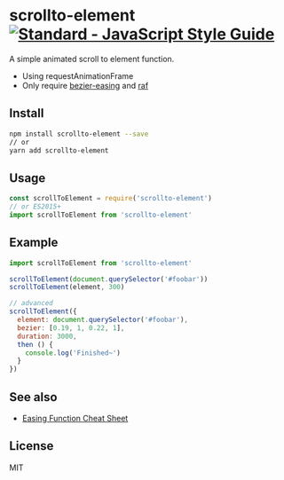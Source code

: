 # scrollto-element [![Standard - JavaScript Style Guide](https://img.shields.io/badge/code_style-standard-brightgreen.svg)](https://standardjs.com)

A simple animated scroll to element function.

* Using requestAnimationFrame
* Only require [bezier-easing](https://github.com/gre/bezier-easing) and [raf](https://github.com/chrisdickinson/raf)

## Install

```bash
npm install scrollto-element --save
// or
yarn add scrollto-element
```

## Usage

```javascript
const scrollToElement = require('scrollto-element')
// or ES2015+
import scrollToElement from 'scrollto-element'
```

## Example

```javascript
import scrollToElement from 'scrollto-element'

scrollToElement(document.querySelector('#foobar'))
scrollToElement(element, 300)

// advanced
scrollToElement({
  element: document.querySelector('#foobar'),
  bezier: [0.19, 1, 0.22, 1],
  duration: 3000,
  then () {
    console.log('Finished~')
  }
})
```

## See also

* [Easing Function Cheat Sheet](http://easings.net/)

## License

MIT
